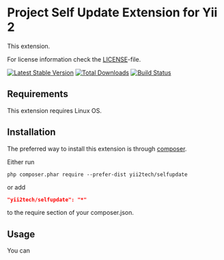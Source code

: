 Project Self Update Extension for Yii 2
=======================================

This extension.

For license information check the [LICENSE](LICENSE.md)-file.

[![Latest Stable Version](https://poser.pugx.org/yii2tech/selfupdate/v/stable.png)](https://packagist.org/packages/yii2tech/selfupdate)
[![Total Downloads](https://poser.pugx.org/yii2tech/selfupdate/downloads.png)](https://packagist.org/packages/yii2tech/selfupdate)
[![Build Status](https://travis-ci.org/yii2tech/selfupdate.svg?branch=master)](https://travis-ci.org/yii2tech/selfupdate)


Requirements
------------

This extension requires Linux OS.


Installation
------------

The preferred way to install this extension is through [composer](http://getcomposer.org/download/).

Either run

```
php composer.phar require --prefer-dist yii2tech/selfupdate
```

or add

```json
"yii2tech/selfupdate": "*"
```

to the require section of your composer.json.


Usage
-----

You can